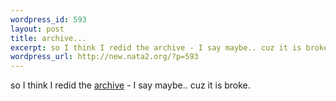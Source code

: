 ```yaml
--- 
wordpress_id: 593
layout: post
title: archive...
excerpt: so I think I redid the archive - I say maybe.. cuz it is broke.
wordpress_url: http://new.nata2.org/?p=593
---
```

so I think I redid the <a href="archive.php">archive</a> - I say maybe.. cuz it is broke.
